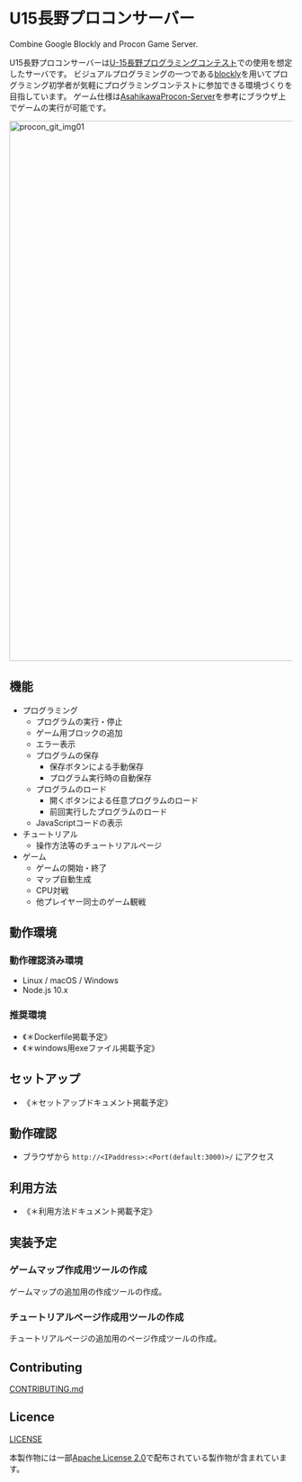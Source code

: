 # U15長野プロコンサーバー
Combine Google Blockly and Procon Game Server.

U15長野プロコンサーバーは[U-15長野プログラミングコンテスト](https://www.nagano-cci.or.jp/u15procon/)での使用を想定したサーバです。
ビジュアルプログラミングの一つである[blockly](https://github.com/google/blockly)を用いてプログラミング初学者が気軽にプログラミングコンテストに参加できる環境づくりを目指しています。
ゲーム仕様は[AsahikawaProcon-Server](https://github.com/hal1437/AsahikawaProcon-Server)を参考にブラウザ上でゲームの実行が可能です。

<img width="960" alt="procon_git_img01" src="https://user-images.githubusercontent.com/51484579/73644558-f6659280-46b8-11ea-956d-44511b02e9e1.png">

## 機能
- プログラミング
	- プログラムの実行・停止
	- ゲーム用ブロックの追加
	- エラー表示
	- プログラムの保存
		- 保存ボタンによる手動保存
		- プログラム実行時の自動保存
	- プログラムのロード
		- 開くボタンによる任意プログラムのロード
		- 前回実行したプログラムのロード
	- JavaScriptコードの表示
- チュートリアル
	- 操作方法等のチュートリアルページ
- ゲーム
    - ゲームの開始・終了
    - マップ自動生成
    - CPU対戦
    - 他プレイヤー同士のゲーム観戦

## 動作環境
### 動作確認済み環境
- Linux / macOS / Windows
- Node.js 10.x

### 推奨環境
- 《＊Dockerfile掲載予定》
- 《＊windows用exeファイル掲載予定》

## セットアップ
- 《＊セットアップドキュメント掲載予定》

## 動作確認
- ブラウザから `http://<IPaddress>:<Port(default:3000)>/` にアクセス

## 利用方法
- 《＊利用方法ドキュメント掲載予定》

## 実装予定
### ゲームマップ作成用ツールの作成
ゲームマップの追加用の作成ツールの作成。

### チュートリアルページ作成用ツールの作成
チュートリアルページの追加用のページ作成ツールの作成。


## Contributing
[CONTRIBUTING.md](.github/CONTRIBUTING.md)

## Licence
[LICENSE](.github/LICENSE)

本製作物には一部[Apache License 2.0](.github/ApacheLicense)で配布されている製作物が含まれています。